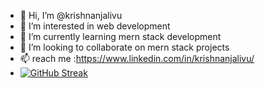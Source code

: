 - 👋 Hi, I’m @krishnanjalivu
- 👀 I’m interested in web development
- 🌱 I’m currently learning mern stack development
- 💞️ I’m looking to collaborate on mern stack projects
- 📫 reach me :https://www.linkedin.com/in/krishnanjalivu/
- [![GitHub Streak](https://streak-stats.demolab.com/?user=krishnanjalivu)](https://git.io/streak-stats)


